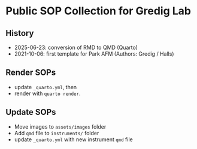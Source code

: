 # Public SOP Collection for Gredig Lab

## History

- 2025-06-23: conversion of RMD to QMD (Quarto)
- 2021-10-06: first template for Park AFM (Authors: Gredig / Halls)

## Render SOPs

- update `_quarto.yml`, then
- render with `quarto render`.


## Update SOPs

- Move images to `assets/images` folder
- Add `qmd` file to `instruments/` folder
- update `_quarto.yml` with new instrument `qmd` file


